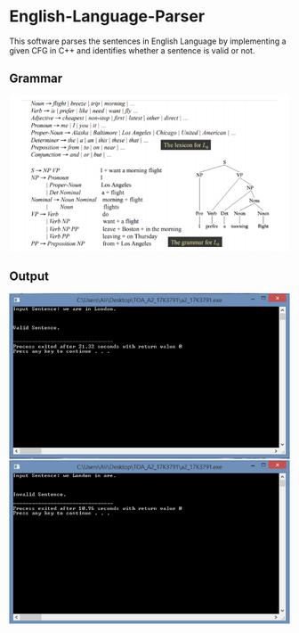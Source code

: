 # English-Language-Parser
This software parses the sentences in English Language by implementing a given CFG in C++ and identifies whether a sentence is valid or not.


## Grammar

<p float="center">
  <img src="/docs/grammar.PNG" />
</p>

## Output

<p float="center">
  <img src="/output/Valid.PNG" />
  <img src="/output/Invalid.PNG" />
</p>
